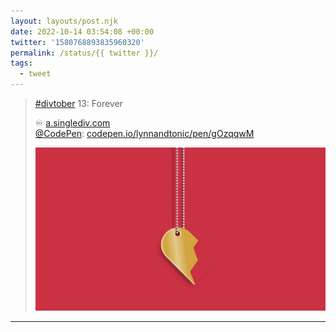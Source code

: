 ```yaml
---
layout: layouts/post.njk
date: 2022-10-14 03:54:08 +00:00
twitter: '1580768893835960320'
permalink: /status/{{ twitter }}/
tags: 
  - tweet
---
```


> [#divtober](https://twitter.com/hashtag/divtober) 13: Forever
> 
> ♾️ [a.singlediv.com](https://a.singlediv.com)  
> [@CodePen](https://twitter.com/CodePen): [codepen.io/lynnandtonic/pen/gOzqqwM](https://codepen.io/lynnandtonic/pen/gOzqqwM)
> 
> ![one half of a “Best Friends Forever” heart necklace set](/img/1580768893835960320-FfAErSQVEAAqjmd.jpg)

---
